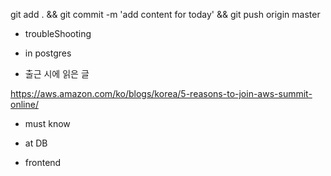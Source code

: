 


git add . && git commit -m 'add content for today' && git push origin master

- troubleShooting


- in postgres


- 출근 시에 읽은 글 

https://aws.amazon.com/ko/blogs/korea/5-reasons-to-join-aws-summit-online/


- must know 




- at DB 


- frontend



